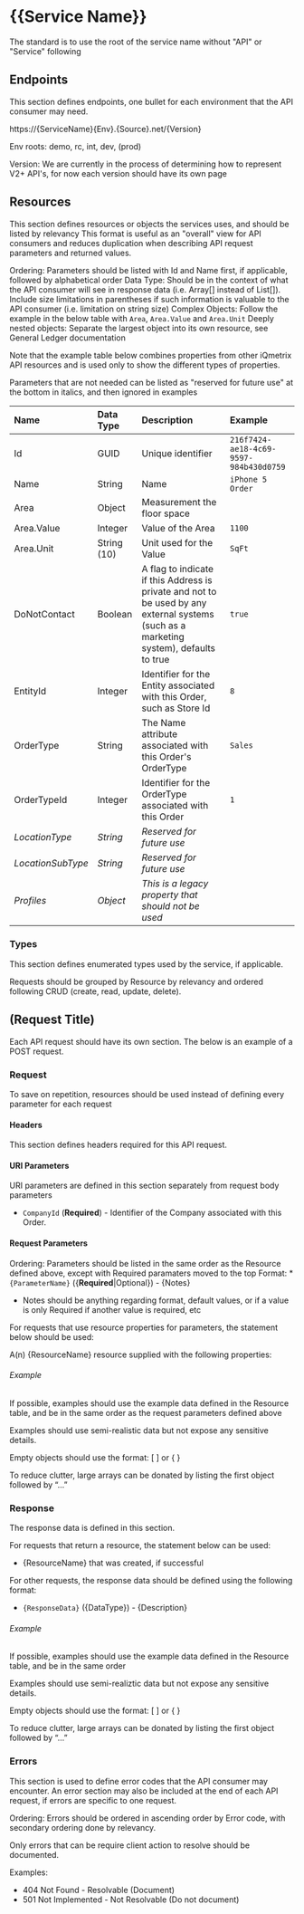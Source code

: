 # {{Service Name}}

 The standard is to use the root of the service name without "API" or "Service" following 

## Endpoints

This section defines endpoints, one bullet for each environment that the API consumer may need.

https://{ServiceName}{Env}.{Source}.net/{Version}

Env roots: demo, rc, int, dev, <blank> (prod)

Version: We are currently in the process of determining how to represent V2+ API's, for now each version should have its own page


## Resources

This section defines resources or objects the services uses, and should be listed by relevancy
This format is useful as an "overall" view for API consumers and reduces duplication when describing API request parameters and returned values.


Ordering:  Parameters should be listed with Id and Name first, if applicable, followed by alphabetical order
Data Type: Should be in the context of what the API consumer will see in response data (i.e. Array[] instead of List[]). Include size limitations in parentheses if such information is valuable to the API consumer (i.e. limitation on string size) 
Complex Objects: Follow the example in the below table with `Area`, `Area.Value` and `Area.Unit`
Deeply nested objects: Separate the largest object into its own resource, see General Ledger documentation

Note that the example table below combines properties from other iQmetrix API resources and is used only to show the different types of properties.

Parameters that are not needed can be listed as "reserved for future use" at the bottom in italics, and then ignored in examples

| Name | Data Type | Description | Example |
|:-----|:----------|:------------|:--------|
| Id | GUID | Unique identifier | `216f7424-ae18-4c69-9597-984b430d0759` |
| Name | String | Name | `iPhone 5 Order` |
| Area | Object | Measurement the floor space |  |
| Area.Value | Integer | Value of the Area | `1100` |
| Area.Unit | String (10) | Unit used for the Value | `SqFt` |
| DoNotContact | Boolean | A flag to indicate if this Address is private and not to be used by any external systems (such as a marketing system), defaults to true | `true`|
| EntityId | Integer | Identifier for the Entity associated with this Order, such as Store Id | `8` |
| OrderType | String | The Name attribute associated with this Order's OrderType | `Sales` |
| OrderTypeId | Integer | Identifier for the OrderType associated with this Order | `1` |
| *LocationType* | *String* | *Reserved for future use* |  |
| *LocationSubType* | *String* | *Reserved for future use* |  |
| *Profiles* | *Object* | *This is a legacy property that should not be used* |  |

### Types

This section defines enumerated types used by the service, if applicable.

Requests should be grouped by Resource by relevancy and ordered following CRUD (create, read, update, delete).

## (Request Title)

Each API request should have its own section. The below is an example of a POST request.

### Request

To save on repetition, resources should be used instead of defining every parameter for each request
    
#### Headers

This section defines headers required for this API request.

#### URI Parameters

URI parameters are defined in this section separately from request body parameters

* `CompanyId` (**Required**) - Identifier of the Company associated with this Order.

#### Request Parameters

Ordering: Parameters should be listed in the same order as the Resource defined above, except with Required paramaters moved to the top
Format: * `{ParameterName}` ({**Required**|Optional}) - {Notes} 
   - Notes should be anything regarding format, default  values, or if a value is only Required if another value is required, etc

For requests that use resource properties for parameters, the statement below should be used:

A(n) {ResourceName} resource supplied with the following properties:


###### Example

If possible, examples should use the example data defined in the Resource table, and be in the same order as the request parameters defined above

Examples should use semi-realistic data but not expose any sensitive details. 

Empty objects should use the format: [ ] or { }

To reduce clutter, large arrays can be donated by listing the first object followed by “...”

### Response

The response data is defined in this section.

For requests that return a resource, the statement below can be used:

* {ResourceName} that was created, if successful

For other requests, the response data should be defined using the following format:

* `{ResponseData}` ({DataType}) - {Description} 


###### Example

If possible, examples should use the example data defined in the Resource table, and be in the same order

Examples should use semi-realiztic data but not expose any sensitive details. 

Empty objects should use the format: [ ] or { }

To reduce clutter, large arrays can be donated by listing the first object followed by “...”

### Errors

This section is used to define error codes that the API consumer may encounter. An error section may also be included at the end of each API request, if errors are specific to one request.

Ordering: Errors should be ordered in ascending order by Error code, with secondary ordering done by relevancy. 

Only errors that can be require client action to resolve should be documented.
  
Examples:
  - 404 Not Found - Resolvable (Document)
  - 501 Not Implemented - Not Resolvable (Do not document)
